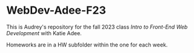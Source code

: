 # WebDev-Adee-F23
This is Audrey's repository for the fall 2023 class *Intro to Front-End Web Development* with Katie Adee.

Homeworks are in a HW subfolder within the one for each week.